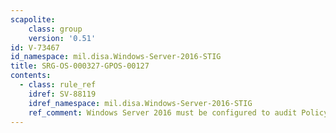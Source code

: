 ```yaml
---
scapolite:
    class: group
    version: '0.51'
id: V-73467
id_namespace: mil.disa.Windows-Server-2016-STIG
title: SRG-OS-000327-GPOS-00127
contents:
  - class: rule_ref
    idref: SV-88119
    idref_namespace: mil.disa.Windows-Server-2016-STIG
    ref_comment: Windows Server 2016 must be configured to audit Policy Chan ...
---
```


